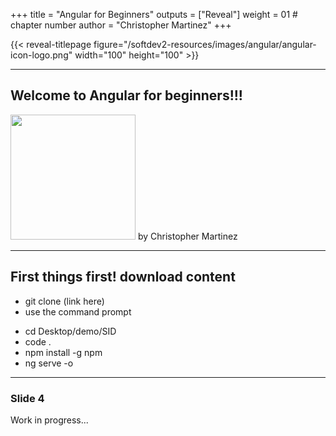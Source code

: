 +++
title = "Angular for Beginners"
outputs = ["Reveal"]
weight = 01 # chapter number
author = "Christopher Martinez"
+++

{{< reveal-titlepage figure="/softdev2-resources/images/angular/angular-icon-logo.png" width="100" height="100" >}}
  
---

## Welcome to Angular for beginners!!!

 <img src="/softdev2-resources/images/angular/angular-icon-logo.png" width="200" height="200">
by Christopher Martinez
 
---
## First things first! download content
- git clone (link here)
- use the command prompt
 <ul>
 <li>cd Desktop/demo/SID</li>
 <li>code .</li>
 <li>npm install -g npm</li>
 <li>ng serve -o</li>
 </ul>


---

### Slide 4
Work in progress...
